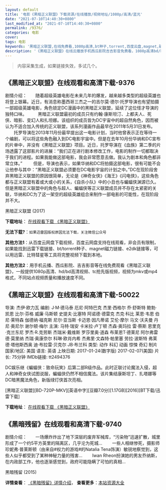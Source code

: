 ```yaml
---
layout: default
title: '电影《黑暗正义联盟》下载资源/在线播放/视频地址/1080p/高清/蓝光'
date: "2021-07-10T14:40:30+0800"
last_modified_at: "2021-07-10T14:40:30+0800"
permalink: /9376/
categories: 电影
cover:
tags: 电影
keywords: '黑暗正义联盟,在线免费看,1080p高清,bt种子,torrent,百度云盘,magnet,磁力链,迅雷下载资源'
description: '《黑暗正义联盟》在线云播放手机西瓜影院吉吉影音免费看，1080p高清bd/hd未删减完整版和tc抢先枪版，mkv/mp4格式，附带bt/torrent种子、magnet/磁力链、百度云盘、网盘资源迅雷下载链接'
---
```


>内容采集生成，如果链接失效，多试几个。


## 《黑暗正义联盟》在线观看和高清下载-9376

剧情介绍：　　随着超级英雄电影在未来几年的爆发，越来越多类型的超级英雄也将登上银幕。近日，有消息称墨西哥三杰之一的吉尔莫·德尔·托罗导演也有望拍摄一部超级英雄电影，角色锁定DC漫画中的黑暗正义联盟，延续了这位怪才导演的独特口味。  　　黑暗正义联盟最初的成员只有约翰·康斯坦汀、上都夫人、死 侠、暗影、变幻人和扎坦娜。该组织的成员皆为DC宇宙中的超自然角色，因而被认为不适合加入传统的正义联盟，该系列漫画作品最早在2011年5月31日发布。  　　托罗导演在2013年11月份最早提出这一电影计划，当时他曾表示正在等待一个编剧，可以将这些角色融入到DC电影宇宙中。但是在去年10月份华纳和DC宣布的片单中，并没有《黑暗正义联盟》项目。近日，托罗导演在《血族》第二季的片场透露了这部影片的进展：“我们正在进行剧本修改工作，电影的制作一切都取决于我们的进程。如果我能做这部电影，我会非常愿意去做。我认为剧本和角色都非常立体。”  　　但是，导演也表示，如果华纳和DC将拍摄这部电影，很有可能不会让他参与其中：“黑暗正义联盟必须要在DC电影宇宙的计划之中。”DC在现阶段舍弃黑暗正义联盟的原因很简单，无论是《神奇女侠》《海王》《闪电侠》，这些角色都与正义联盟有着或大或小的关系，《自杀小队》中的小丑也与蝙蝠侠渊源已久。但是黑暗正义联盟中的角色与超人、蝙蝠侠等正义联盟成员并不存在太紧密的关联，华纳和DC为了这一架空的超级英雄组合来制作一部电影的可能性，在现阶段并不大。


黑暗正义联盟 (2017)

**下载地址**： [在线观看下载 《黑暗正义联盟》](https://www.btbtdy.me/btdy/dy9548.html) 


**无法下载?**：`如果迅雷因版权原因无法下载，关注微信公众号 `

**其他方法1**：从百度云网盘下载视频，百度云网盘支持在线观看，非会员有限制，如果能找到迅雷下载链接、bt/torrent种子、magnet磁力链接、e2dk链接等，可以用迅雷、比特彗星等工具将完整视频下载到本地。

**其他方法2**：用手机云播、西瓜影院、吉吉影音等在线免费观看《黑暗正义联盟》，一般提供1080p高清、hd/bd高清视频、tc抢先版视频，视频为mkv或mp4格式，不同站点视频质量和播放速度不同。


## 《黑暗正义联盟》在线观看和高清下载-50022

导演: 杰伊·欧力瓦 编剧: J·M·德马泰 厄尼·阿特巴克 杰里·西格尔 乔·舒斯特 鲍勃·凯恩 比尔·芬格 威廉·马斯顿 史提夫·比塞特 阿诺德·德雷克 杰克·科比 莱恩·韦恩 伯尼·莱特森 伽德纳·福克斯 尼尔·亚当斯 卡迈恩·因凡蒂诺 艾伦·摩尔 马文·沃夫曼 丹尼·奥尼尔 谢尔顿·梅尔 主演: 马特·瑞安 卡米拉·卢丁顿 杰森·奥玛拉 雷·蔡斯 恩里克·克兰东尼 罗杰·R.克劳斯 杰瑞米·戴维斯 罗莎里奥·道森 布莱恩T·德莱尼 阿尔弗雷德·莫里纳 杰瑞·奥康奈尔 科琳·欧肖内希 杰弗里·文森特·帕里塞 劳拉·波斯特 弗莱德·塔他斯西奥 迪·布拉雷·贝克尔 JB·布兰科 类型: 动作 科幻 动画 惊悚 奇幻 制片国家/地区: 美国 语言: 英语 上映日期: 2017-01-24(数字版) 2017-02-07(美国) 片长: 75分钟 IMDb链接: tt2494376

DC娱乐继《蝙蝠侠：致命玩笑》后第二部R级作品。此时正联讨论魔法入侵，超人和神奇女侠试图说服，蝙蝠侠仍然不相信魔法。该片集结康斯坦丁、扎塔娜等DC暗黑魔法角色，新版绿灯侠首次亮相。


[黑暗正义联盟][BD-720P-MKV][英语中字][豆瓣7.0分][1.17GB][2016][BT下载/迅雷下载]

**下载地址**： [在线观看下载 《黑暗正义联盟》](https://www.btdx8.com/torrent/ustice_league_dark_2017.html) 


## 《黑暗残留》在线观看和高清下载-9740

剧情介绍：　　一场爆炸炸出了地下深层的废弃军械库，“污染物”迅速扩散，城里形成了一个约5平方英里的隔离区，几乎沦为死城... 　　一些人相继惨死，摄影师珍妮弗·普莱斯顿（由来自#权力的游戏#的Natalia Tena饰演）敏锐地察觉到，这些人似乎都受到了某种神秘力量的残害... 　　Iwan Rheon扮演她的男友乔纳斯，在内政部工作，他也逐渐感觉到，政府可能隐瞒了可怕的真相...


黑暗残留 (2015)

**详情查看**： [《黑暗残留》详情介绍](/movie/9740/)， **查看更多**：[本站资源大全](/movie/t/all/)

